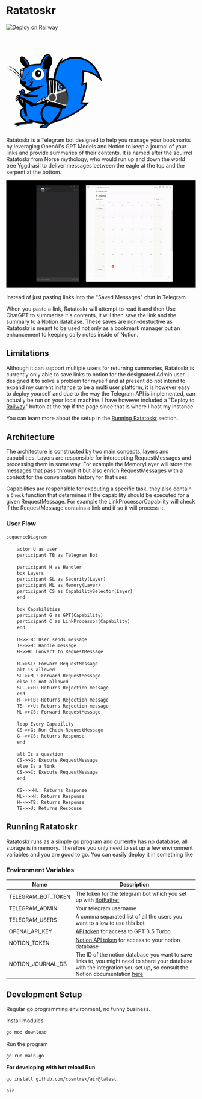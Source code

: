# Ratatoskr

[![Deploy on Railway](https://railway.app/button.svg)](https://railway.app/template/nYYnER?referralCode=JU48xV)


![Ratatoskr logo](./docs/logo-256.png)


Ratatoskr is a Telegram bot designed to help you manage your bookmarks by leveraging OpenAI's GPT Models and Notion to keep a journal of your links and provide summaries of their contents. It is named after the squirrel Ratatoskr from Norse mythology, who would run up and down the world tree Yggdrasil to deliver messages between the eagle at the top and the serpent at the bottom.

![Ratataoskr demo gif](./docs/demo.gif)

Instead of just pasting links into the "Saved Messages" chat in Telegram. 

When you paste a link, Ratatoskr will attempt to read it and then Use ChatGPT to summarise it's contents, it will then save the link and the summary to a Notion database. These saves are non-destuctive as Ratatoskr is meant to be used not only as a bookmark manager but an enhancement to keeping daily notes inside of Notion.

## Limitations
Although it can support multiple users for returning summaries, Ratatoskr is currently only able to save links to notion for the designated Admin user. I designed it to solve a problem for myself and at present do not intend to expand my current instance to be a multi user platform, it is however easy to deploy yourself and due to the way the Telegram API is implemented, can actually be run on your local machine. I have however included a "Deploy to [Railway](https://railway.app?referralCode=JU48xV)" button at the top if the page since that is where I host my instance.

You can learn more about the setup in the [Running Ratatoskr](#running-ratatoskr) section.


## Architecture
The architecture is constructed by two main concepts, layers and capabilities. Layers are responsible for intercepting RequestMessages and processing them in some way. For example the MemoryLayer will store the messages that pass through it but also enrich RequestMessages with a context for the conversation history for that user.

Capabilities are responsible for executing a specific task, they also contain a `Check` function that determines if the capability should be executed for a given RequestMessage. For example the LinkProcessorCapability will check if the RequestMessage contains a link and if so it will process it. 
    
### User Flow
```mermaid
sequenceDiagram

    actor U as user
    participant TB as Telegram Bot

    participant H as Handler
    box Layers
    participant SL as Security(Layer)
    participant ML as Memory(Layer)
    participant CS as CapabilitySelector(Layer)
    end

    box Capabilities
    participant G as GPT(Capability)
    participant C as LinkProcessor(Capability)
    end

    U->>TB: User sends message
    TB->>H: Handle message
    H->>H: Convert to RequestMessage

    H->>SL: Forward RequestMessage
    alt is allowed
    SL->>ML: Forward RequestMessage
    else is not allowed
    SL-->>H: Returns Rejection message
    end
    H-->>TB: Returns Rejection message
    TB-->>U: Returns Rejection message
    ML->>CS: Forward RequestMessage

    loop Every Capability
    CS->>G: Run Check RequestMessage
    G-->>CS: Returns Response
    end

    alt Is a question
    CS->>G: Execute RequestMessage
    else Is a link
    CS->>C: Execute RequestMessage
    end

    CS-->>ML: Returns Response
    ML-->>H: Returns Response
    H-->>TB: Returns Response
    TB->>U: Returns Response
```

## Running Ratatoskr
Ratatoskr runs as a simple go program and currently has no database, all storage is in memory. Therefore you only need to set up a few environment variables and you are good to go. You can easily deploy it in something like 
### Environment Variables
| Name | Description |
| --- | --- | 
| TELEGRAM_BOT_TOKEN | The token for the telegram bot which you set up with [BotFather](https://t.me/BotFather) |
| TELEGRAM_ADMIN | Your telegram username |
| TELEGRAM_USERS | A comma separated list of all the users you want to allow to use this bot |
| OPENAI_API_KEY | [API token](https://platform.openai.com/account/api-keys) for access to GPT 3.5 Turbo |
| NOTION_TOKEN | [Notion API token](https://www.notion.so/my-integrations) for access to your notion database |
| NOTION_JOURNAL_DB | The ID of the notion database you want to save links to, you might need to share your database with the integration you set up, so consult the Notion documentation [here](https://developers.notion.com/docs/create-a-notion-integration#step-2-share-a-database-with-your-integration) |



## Development Setup
Regular go programming environment, no funny business.

Install modules
```sh
go mod download
```

Run the program 
```sh
go run main.go
```


**For developing with hot reload Run**
```sh
go install github.com/cosmtrek/air@latest
```

```sh
air
```
